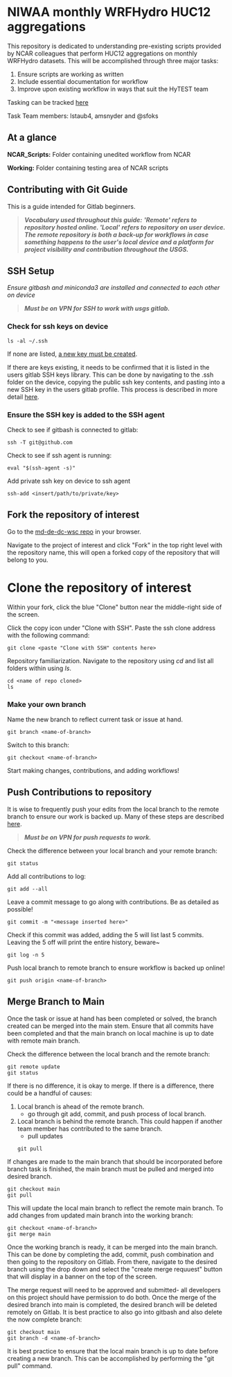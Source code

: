 # NIWAA monthly WRFHydro HUC12 aggregations 

This repository is dedicated to understanding pre-existing scripts provided by NCAR colleagues that perform HUC12 aggregations on monthly WRFHydro datasets. This will be accomplished through three major tasks: 

1. Ensure scripts are working as written
2. Include essential documentation for workflow
3. Improve upon existing workflow in ways that suit the HyTEST team

Tasking can be tracked [here](https://github.com/hytest-org/hytest_internal/issues/47#issue-2468332257)

Task Team members: lstaub4, amsnyder and @sfoks

## At a glance
**NCAR_Scripts:** Folder containing unedited workflow from NCAR

**Working:** Folder containing testing area of NCAR scripts






## Contributing with Git Guide

This is a guide intended for Gitlab beginners. 

> ***Vocabulary used throughout this guide:***
> ***'Remote' refers to repository hosted online. 'Local' refers to repository on user device. The remote repository is both a back-up for workflows in case something happens to the user's local device and a platform for project visibility and contribution throughout the USGS.***

## SSH Setup 
*Ensure gitbash and miniconda3 are installed and connected to each other on device* 

> ***Must be on VPN for SSH to work with usgs gitlab.***

### Check for ssh keys on device
```
ls -al ~/.ssh
```
If none are listed, [a new key must be created](https://docs.github.com/en/authentication/connecting-to-github-with-ssh/adding-a-new-ssh-key-to-your-github-account).

If there are keys existing, it needs to be confirmed that it is listed in the users gitlab SSH keys library. This can be done by navigating to the .ssh folder on the device, copying the public ssh key contents, and pasting into a new SSH key in the users gitlab profile. This process is described in more detail [here](https://phoenixnap.com/kb/git-clone-ssh).

### Ensure the SSH key is added to the SSH agent
Check to see if gitbash is connected to gitlab: 
```
ssh -T git@github.com
```
Check to see if ssh agent is running:
```
eval "$(ssh-agent -s)"
```
Add private ssh key on device to ssh agent
```
ssh-add <insert/path/to/private/key>
```

## Fork the repository of interest
Go to the [md-de-dc-wsc repo](https://code.usgs.gov/md-de-dc-wsc) in your browser.

Navigate to the project of interest and click "Fork" in the top right level with the repository name, this will open a forked copy of the repository that will belong to you.

# Clone the repository of interest
Within your fork, click the blue "Clone" button near the middle-right side of the screen. 

Click the copy icon under "Clone with SSH". Paste the ssh clone address with the following command: 
```
git clone <paste "Clone with SSH" contents here>
```
Repository familiarization. Navigate to the repository using *cd* and list all folders within using *ls*.
```
cd <name of repo cloned>
ls
```

### Make your own branch 
Name the new branch to reflect current task or issue at hand. 
```
git branch <name-of-branch>
```
Switch to this branch: 
```
git checkout <name-of-branch>
```

Start making changes, contributions, and adding workflows! 

## Push Contributions to repository
It is wise to frequently push your edits from the local branch to the remote branch to ensure our work is backed up. Many of these steps are described [here](https://www.earthdatascience.org/workshops/intro-version-control-git/basic-git-commands/). 


> ***Must be on VPN for push requests to work.***

Check the difference between your local branch and your remote branch: 
```
git status
```
Add all contributions to log:
```
git add --all
```
Leave a commit message to go along with contributions. Be as detailed as possible!
```
git commit -m "<message inserted here>" 
```
Check if this commit was added, adding the 5 will list last 5 commits. Leaving the 5 off will print the entire history, beware~
```
git log -n 5
```

Push local branch to remote branch to ensure workflow is backed up online!
```
git push origin <name-of-branch>
```

## Merge Branch to Main
Once the task or issue at hand has been completed or solved, the branch created can be merged into the main stem. Ensure that all commits have been completed and that the main branch on local machine is up to date with remote main branch. 

Check the difference between the local branch and the remote branch: 
```
git remote update
git status
```
If there is no difference, it is okay to merge. If there is a difference, there could be a handful of causes: 
1. Local branch is ahead of the remote branch.
    - go through git add, commit, and push process of local branch. 
2. Local branch is behind the remote branch. This could happen if another team member has contributed to the same branch. 
    - pull updates
    ```
    git pull  
    ```
If changes are made to the main branch that should be incorporated before branch task is finished, the main branch must be pulled and merged into desired branch. 
```
git checkout main 
git pull
```
This will update the local main branch to reflect the remote main branch. To add changes from updated main branch into the working branch: 
```
git checkout <name-of-branch>
git merge main
```

Once the working branch is ready, it can be merged into the main branch. This can be done by completing the add, commit, push combination and then going to the repository on Gitlab. From there, navigate to the desired branch using the drop down and select the "create merge requuest" button that will display in a banner on the top of the screen. 

The merge request will need to be approved and submitted- all developers on this project should have permission to do both. Once the merge of the desired branch into main is completed, the desired branch will be deleted remotely on Gitlab. It is best practice to also go into gitbash and also delete the now complete branch:
```
git checkout main
git branch -d <name-of-branch>
```

It is best practice to ensure that the local main branch is up to date before creating a new branch. This can be accomplished by performing the "git pull" command. 
